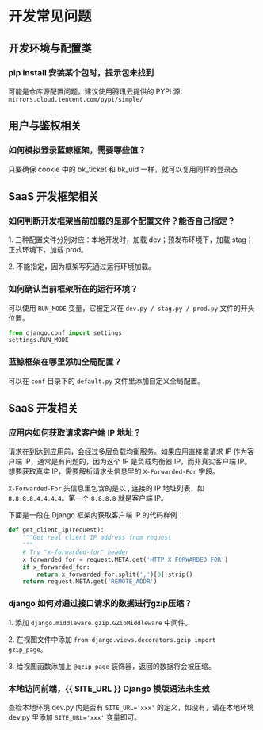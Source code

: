 # 开发常见问题

## 开发环境与配置类

### pip install 安装某个包时，提示包未找到
可能是仓库源配置问题。建议使用腾讯云提供的 PYPI 源: `mirrors.cloud.tencent.com/pypi/simple/`

## 用户与鉴权相关

### 如何模拟登录蓝鲸框架，需要哪些值？
只要确保 cookie 中的 bk_ticket 和 bk_uid 一样，就可以复用同样的登录态

## SaaS 开发框架相关

### 如何判断开发框架当前加载的是那个配置文件？能否自己指定？
1\. 三种配置文件分别对应：本地开发时，加载 dev；预发布环境下，加载 stag；正式环境下，加载 prod。

2\. 不能指定，因为框架写死通过运行环境加载。

### 如何确认当前框架所在的运行环境？
可以使用 `RUN_MODE` 变量，它被定义在 `dev.py / stag.py / prod.py` 文件的开头位置。
```python
from django.conf import settings
settings.RUN_MODE
```

### 蓝鲸框架在哪里添加全局配置？
可以在 `conf` 目录下的 `default.py` 文件里添加自定义全局配置。

## SaaS 开发相关

### 应用内如何获取请求客户端 IP 地址？
请求在到达到应用前，会经过多层负载均衡服务。如果应用直接拿请求 IP 作为客户端 IP，通常是有问题的，因为这个 IP 是负载均衡器 IP，而非真实客户端 IP。想要获取真实 IP，需要解析请求头信息里的 `X-Forwarded-For` 字段。

`X-Forwarded-For` 头信息里包含的是以 , 连接的 IP 地址列表，如 `8.8.8.8,4,4,4,4`。第一个 `8.8.8.8` 就是客户端 IP。

下面是一段在 Django 框架内获取客户端 IP 的代码样例：
```python
def get_client_ip(request):
    """Get real client IP address from request
    """
    # Try "x-forwarded-for" header
    x_forwarded_for = request.META.get('HTTP_X_FORWARDED_FOR')
    if x_forwarded_for:
        return x_forwarded_for.split(',')[0].strip()
    return request.META.get('REMOTE_ADDR')
```

### django 如何对通过接口请求的数据进行gzip压缩？
1\. 添加 `django.middleware.gzip.GZipMiddleware` 中间件。

2\. 在视图文件中添加 `from django.views.decorators.gzip import gzip_page`。

3\. 给视图函数添加上 `@gzip_page` 装饰器，返回的数据将会被压缩。

### 本地访问前端，{{ SITE_URL }} Django 模版语法未生效
查检本地环境 dev.py 内是否有 `SITE_URL='xxx'` 的定义，如没有，请在本地环境 dev.py 里添加 `SITE_URL='xxx'` 变量即可。
